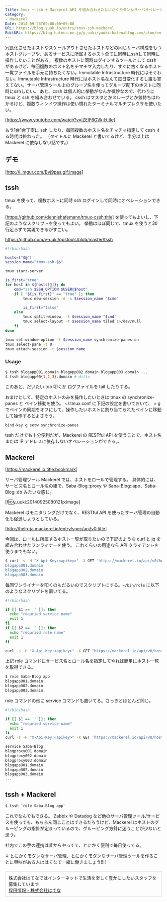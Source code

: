 ```yaml
---
Title: tmux + ssh + Mackerel API を組み合わせたとにかくモダンなサーバオペレーション
Category:
- Mackerel
Date: 2014-09-26T09:00:00+09:00
URL: https://blog.yuuk.io/entry/tmux-ssh-mackerel
EditURL: https://blog.hatena.ne.jp/y_uuki/yuuki.hatenablog.com/atom/entry/8454420450066357653
---
```


冗長化させたホストやスケールアウトさせたホストなどの同じサーバ構成をもつホストグループや、あるサービスに所属するホスト全てに同時にsshして同時に操作したいことがある。
複数のホストに同時ログインするツールとして cssh があるけど、毎回複数のホスト名をチマチマ入力したり、すぐに古くなるホスト一覧ファイルを手元に持ちたくない。Immutable Infrastructure 時代にはそぐわない。Immutable Infrastructure 時代にはホスト名なんて毎日変化するし誰も覚えてない。サーバ管理ツール上のグループ名を使ってグループ配下のホストに同時にsshしたい。
あと、cssh は個人的に挙動がなんか微妙なので、代わりに tmux と ssh を組み合わせている。
cssh はマスタとかスレーブとか気持ちはわかるけど、複数ウィンドウ操作は使い慣れたターミナルマルチプレクサを使いたい。

[https://www.youtube.com/watch?v=iZElF6GVkjI:title]

もう1台1台丁寧に ssh したり、毎回複数のホスト名をチマチマ指定して cssh する時代は終わった。
（タイトルに Mackerel と書いてるけど、半分以上は Mackerel に依存しない話です。）

<!-- more -->

## デモ
[http://i.imgur.com/Bvj9pes.gif:image]

## tssh

tmux を使って、複数ホストに同時 ssh ログインして同時にオペレーションできる。

[https://github.com/dennishafemann/tmux-cssh:title] を使ってもよいし、下記のようなスクリプトを使ってもよい。
挙動はほぼ同じで、tmux を使うと30行足らずで実現できるがすごい。

https://github.com/y-uuki/opstools/blob/master/tssh

```sh
#!/bin/bash

hosts=("$@")
session_name="tmux-ssh-$$"

tmux start-server

is_first="true"
for host in ${hosts[@]}; do
    cmd="ssh $SSH_OPTION $USER@$host"
	if [ "${is_first}" == "true" ]; then
		tmux new-session -d -s $session_name "$cmd"

		is_first="false"
    else
        tmux split-window  -t $session_name "$cmd"
        tmux select-layout -t $session_name tiled 1>/dev/null
    fi
done

tmux set-window-option -t $session_name synchronize-panes on
tmux select-pane -t 0
tmux attach-session -t $session_name
```

### Usage

```sh
$ tssh blogapp001.domain blogapp002.domain blogapp003.domain ...
$ tssh blogapp00{1,2,3}.domain # ditto
```

このあと、だいたい top 叩くか ログファイルを tail したりする。

おまけとして、特定のホストのみを操作したいときは tmux の synchronize-panes と ペイン移動を使う。
~/.tmux.conf に下記の設定を書いておいて、<prefix> + g でペインの同期をオフにして、操作したいホストに割り当てられたペインに移動して操作するとよさそう。

```
bind-key g setw synchronize-panes
```

tssh だけでも十分便利だが、Mackerel の RESTful API を使うことで、ホスト名または IP アドレスに依存しないオペレーションができる。、

## Mackerel

[https://mackerel.io:title:bookmark]

サーバ管理ツール Mackerel では、ホストをロールで管理する。
具体的には、サービス名とロール名の組で、Saba-Blog::proxy や Saba-Blog::app、Saba-Blog::db みたいな感じ。

[f:id:y_uuki:20140925080121p:image]

Mackerel はモニタリングだけでなく、RESTful API を使ったサーバ管理の自動化も促進しようとしている。

[http://help-ja.mackerel.io/entry/spec/api/v0:title]

今回は、ロールに所属するホスト一覧が取りたいので下記のような curl と jq を組み合わせたワンライナーを使う。
これくらいの用途なら API クライアントを使うまでもない。

```sh
$ curl -s -H "X-Api-Key:<apikey>" -X GET 'https://mackerel.io/api/v0/hosts.js?service=Saba-Blog&role=app' | jq -a -M -r ".hosts[].name
blogapp001.domain
blogapp002.domain
blogapp003.domain
```

毎回ワンライナーを叩くのもだるいのでスクリプトにする。```~/bin/role``` に以下のようなスクリプトを置いてる。

```sh
#!/bin/bash

if [[ $1 == '' ]]; then
  echo "requried service name"
  exit 1
fi
if [[ $2 == '' ]]; then
  echo "requried role name"
  exit 1
fi

curl -s -H "X-Api-Key:<apikey>" -X GET "https://mackerel.io/api/v0/hosts.json?service=$1&role=$2" | jq -a -M -r ".hosts[].name
```

上記 role コマンドにサービス名とロール名を指定してやれば簡単にホスト一覧を取得できる。

```sh
$ role Saba-Blog app
blogapp001.domain
blogapp002.domain
blogapp003.domain
```

role コマンドの他に service コマンドも置いてる。さっきとほとんど同じ。

```sh
#!/bin/bash

if [[ $1 == '' ]]; then
  echo "requried service name"
  exit 1
fi
curl -s -H "X-Api-Key:<apikey>" -X GET 'https://mackerel.io/api/v0/hosts.js?service=$1' | jq -a -M -r ".hosts[].name
```

```sh
service Saba-Blog
blogproxy001.domain
blogproxy002.domain
blogproxy003.domain
blogapp001.domain
blogapp002.domain
blogapp003.domain
...
```

## tssh + Mackerel

```sh
$ tssh `role Saba-Blog app`
```

これでなんでもできる。
Zabbix や Datadog など他のサーバ管理ツール/サービスを使っても、もちろん同じことはできるだろうけど、Mackerel はホストのグルーピングの指針が定まっているので、グルーピング方針に迷うことが少ないと思う。

社内でこの手の連携は昔からやってて、とにかく便利で毎日使ってる。


↓ とにかくモダンなサーバ管理、とにかくモダンなサーバ管理ツールを作ることに興味がある人ははてなで一緒に働きましょう!!!!

<div style="border: 1px solid #DED6CF; padding: 10px; margin-top: 20px;">
株式会社はてなではインターネットで生活を楽しく豊かにしたいスタッフを募集しています<br>
<a href="http://hatenacorp.jp/recruit/" target="_blank">採用情報 - 株式会社はてな</a>
</div>
